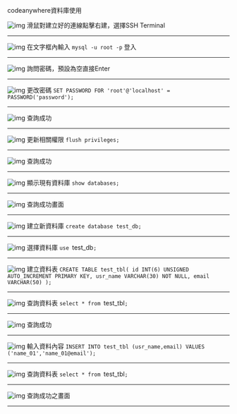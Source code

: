 codeanywhere資料庫使用

![img](img/01.png)
滑鼠對建立好的連線點擊右建，選擇SSH Terminal
***
![img](img/02.png)
在文字框內輸入
`mysql -u root -p`
登入
***
![img](img/03.png)
詢問密碼，預設為空直接Enter
***
![img](img/04.png)
更改密碼
`SET PASSWORD FOR 'root'@'localhost' = PASSWORD('password');`
***
![img](img/05.png)
查詢成功
***
![img](img/06.png)
更新相關權限
`flush privileges;`
***
![img](img/07.png)
查詢成功
***
![img](img/08.png)
顯示現有資料庫
`show databases;`
***
![img](img/09.png)
查詢成功畫面
***
![img](img/10.png)
建立新資料庫
`create database test_db;`
***
![img](img/11.png)
選擇資料庫
`use `test_db`;`
***
![img](img/12.png)
建立資料表
`CREATE TABLE test_tbl(
id INT(6) UNSIGNED AUTO_INCREMENT PRIMARY KEY,
usr_name VARCHAR(30) NOT NULL,
email VARCHAR(50)
);`
***
![img](img/13.png)
查詢資料表
`select * from `test_tbl`;`
***
![img](img/14.png)
查詢成功
***
![img](img/15.png)
輸入資料內容
`INSERT INTO test_tbl (usr_name,email)
VALUES ('name_01','name_01@email');`
***
![img](img/16.png)
查詢資料表
`select * from `test_tbl`;`
***
![img](img/17.png)
查詢成功之畫面
***
